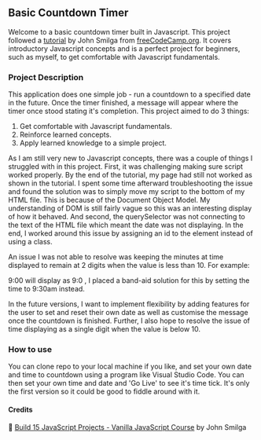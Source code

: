 ## Basic Countdown Timer

<p>Welcome to a basic countdown timer built in Javascript. This project followed a <a href="https://www.youtube.com/watch?v=3PHXvlpOkf4&t=17933s&ab_channel=freeCodeCamp.org">tutorial</a> by John Smilga from <a href="">freeCodeCamp.org</a>. It covers introductory Javascript concepts and is a perfect project for beginners, such as myself, to get comfortable with Javascript fundamentals.</p>

### Project Description

<p>This application does one simple job - run a countdown to a specified date in the future. Once the timer finished, a message will appear where the timer once stood stating it's completion. This project aimed to do 3 things:</p>
<ol>
<li> Get comfortable with Javascript fundamentals.
<li> Reinforce learned concepts.
<li> Apply learned knowledge to a simple project.
</ol>

<p>As I am still very new to Javascript concepts, there was a couple of things I struggled with in this project. First, it was challenging making sure script worked properly. By the end of the tutorial, my page had still not worked as shown in the tutorial. I spent some time afterward troubleshooting the issue and found the solution was to simply move my script to the bottom of my HTML file. This is because of the Document Object Model. My understanding of DOM is still fairly vague so this was an interesting display of how it behaved. And second, the querySelector was not connecting to the text of the HTML file which meant the date was not displaying. In the end, I worked around this issue by assigning an id to the element instead of using a class.</p>

<p>An issue I was not able to resolve was keeping the minutes at time displayed to remain at 2 digits when the value is less than 10. For example:</p>
<p>9:00 will display as 9:0 , I placed a band-aid solution for this by setting the time to 9:30am instead.</p>

<p>In the future versions, I want to implement flexibility by adding features for the user to set and reset their own date as well as customise the message once the countdown is finished. Further, I also hope to resolve the issue of time displaying as a single digit when the value is below 10.</p>

### How to use
<p>You can clone repo to your local machine if you like, and set your own date and time to countdown using a program like Visual Studio Code. You can then set your own time and date and 'Go Live' to see it's time tick. It's only the first version so it could be good to fiddle around with it.</p>

#### Credits
📄 <a href="https://www.youtube.com/watch?v=3PHXvlpOkf4&t=17933s&ab_channel=freeCodeCamp.org">Build 15 JavaScript Projects - Vanilla JavaScript Course</a> by John Smilga

